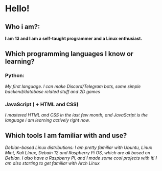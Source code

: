 # Hello!

## Who i am?:
**I am 13 and I am a self-taught programmer and a Linux enthusiast.**

## Which programming languages I know or learning?

### Python:
*My first language. I can make Discord/Telegram bots, some simple backend/database related stuff and 2D games*
### JavaScript ( + HTML and CSS)
*I mastered HTML and CSS in the last few month, and JavaScript is the language i am learning actively right now.*

## Which tools I am familiar with and use?

*Debian-based Linux distributions: I am pretty familiar with Ubuntu, Linux Mint, Kali LInux, Debain 12 and Raspberry Pi OS, which are all based on Debian. I also have a Raspberry Pi, and I made some cool projects with it! I am also starting to get familiar with Arch Linux*
